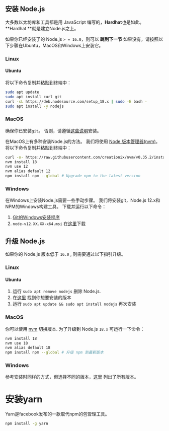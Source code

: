 ## 安装 Node.js

大多数以太坊库和工具都是用 JavaScript 编写的，**Hardhat**也是如此。 **Hardhat **就是建立Node.js之上。

如果你已经安装了的 Node.js `> = 16.0`，则可以 **跳到下一节** 如果没有，请按照以下步骤在Ubuntu，MacOS和Windows上安装它。

### Linux

#### Ubuntu

将以下命令复制并粘贴到终端中：

```sh
sudo apt update
sudo apt install curl git
curl -sL https://deb.nodesource.com/setup_18.x | sudo -E bash -
sudo apt install -y nodejs
```

### MacOS

确保你已安装`git`。 否则，请遵循[这些说明](https://www.atlassian.com/git/tutorials/install-git)安装。

在MacOS上有多种安装Node.js的方法。 我们将使用 [Node 版本管理器(nvm)](http://github.com/creationix/nvm)。 将以下命令复制并粘贴到终端中：

```sh
curl -o- https://raw.githubusercontent.com/creationix/nvm/v0.35.2/install.sh | bash
nvm install 18
nvm use 12
nvm alias default 12
npm install npm --global # Upgrade npm to the latest version
```

### Windows

在Windows上安装Node.js需要一些手动步骤。 我们将安装git，Node.js 12.x和NPM的Windows构建工具。 下载并运行以下命令：

1. [Git的Windows安装程序](https://git-scm.com/download/win)
2. `node-v12.XX.XX-x64.msi` 在[这里](https://nodejs.org/dist/latest-v12.x)下载

## 升级 Node.js

如果你的 Node.js 版本低于 `16.0` , 则需要通过以下指引升级。

### Linux

#### Ubuntu

1. 运行 `sudo apt remove nodejs` 删除 Node.js.
2. 在[这里](https://github.com/nodesource/distributions#debinstall) 找到你想要安装的版本
3. 运行 `sudo apt update && sudo apt install nodejs` 再次安装

### MacOS

你可以使用 [nvm](http://github.com/creationix/nvm) 切换版本. 为了升级到 Node.js `18.x` 可运行一下命令：

```sh
nvm install 18
nvm use 18
nvm alias default 18
npm install npm --global # 升级 npm 到最新版本
```

### Windows

参考安装时同样的方式，但选择不同的版本，[这里](https://nodejs.org/en/download/releases/) 列出了所有版本。

# 安装yarn

Yarn是facebook发布的一款取代npm的包管理工具。

```sh
npm install -g yarn
```



